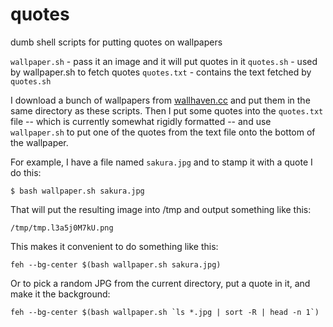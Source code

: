 # quotes

dumb shell scripts for putting quotes on wallpapers

`wallpaper.sh` - pass it an image and it will put quotes in it
`quotes.sh` - used by wallpaper.sh to fetch quotes
`quotes.txt` - contains the text fetched by `quotes.sh`

I download a bunch of wallpapers from [wallhaven.cc](https://wallhaven.cc) and
put them in the same directory as these scripts.  Then I put some quotes into
the `quotes.txt` file -- which is currently somewhat rigidly formatted -- and
use `wallpaper.sh` to put one of the quotes from the text file onto the bottom
of the wallpaper.

For example, I have a file named `sakura.jpg` and to stamp it with a quote I do
this:

    $ bash wallpaper.sh sakura.jpg

That will put the resulting image into /tmp and output something like this:

    /tmp/tmp.l3a5j0M7kU.png

This makes it convenient to do something like this:

    feh --bg-center $(bash wallpaper.sh sakura.jpg)

Or to pick a random JPG from the current directory, put a quote in it, and make
it the background:

    feh --bg-center $(bash wallpaper.sh `ls *.jpg | sort -R | head -n 1`)
